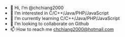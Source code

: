 - 👋 Hi, I’m @chchiang2000
- 👀 I’m interested in C/C++/Java/PHP/JavaScript
- 🌱 I’m currently learning C/C++/Java/PHP/JavaScript
- 💞️ I’m looking to collaborate on Github
- 📫 How to reach me chchiang2000@hotmail.com

<!---
chchiang2000/chchiang2000 is a ✨ special ✨ repository because its `README.md` (this file) appears on your GitHub profile.
You can click the Preview link to take a look at your changes.
--->
